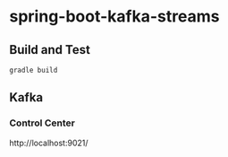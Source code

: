 # spring-boot-kafka-streams

## Build and Test
```
gradle build
```

## Kafka
### Control Center

http://localhost:9021/

